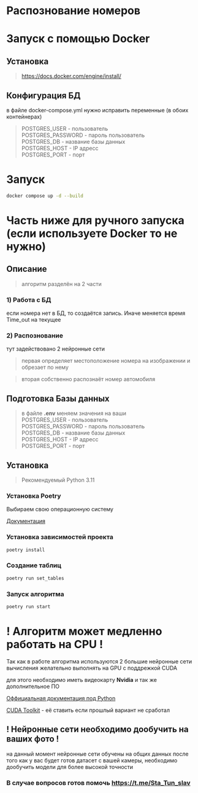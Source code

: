 # Распознование номеров

# Запуск с помощью Docker

## Установка

> https://docs.docker.com/engine/install/

## Конфигурация БД

в файле docker-compose.yml нужно исправить переменные (в обоих контейнерах)

> POSTGRES_USER - пользователь \
> POSTGRES_PASSWORD - пароль пользователь\
> POSTGRES_DB - название базы данных \
> POSTGRES_HOST - IP адресс \
> POSTGRES_PORT - порт

# Запуск

```bash
docker compose up -d --build
```

# Часть ниже для ручного запуска (если используете Docker то не нужно)

## Описание

> алгоритм разделён на 2 части

### 1) Работа с БД

если номера нет в БД, то создаётся запись. Иначе меняется время Time_out на текущее

### 2) Распознование

тут задействовано 2 нейронные сети

> первая определяет местоположение номера на изображении и обрезает по нему

> вторая собственно распознаёт номер автомобиля

## Подготовка Базы данных

> в файле **.env** меняем значения на ваши \
> POSTGRES_USER - пользователь \
> POSTGRES_PASSWORD - пароль пользователь\
> POSTGRES_DB - название базы данных \
> POSTGRES_HOST - IP адресс \
> POSTGRES_PORT - порт

## Установка

> Рекомендуемый Python 3.11

### Установка Poetry

Выбираем свою операционную систему

[Документация](https://python-poetry.org/docs/#installing-with-the-official-installer)

### Установка зависимостей проекта

```bash
poetry install
```

### Создание таблиц

```bash
poetry run set_tables
```

### Запуск алгоритма

```bash
poetry run start
```

# ! Алгоритм может медленно работать на CPU !

Так как в работе алгоритма используются 2 большие нейронные сети вычисления желательно выполнять на GPU с поддрежкой CUDA

для этого необходимо иметь видеокарту **Nvidia** и так же дополнительное ПО

[Оффициальная документация под Python](https://nvidia.github.io/cuda-python/install.html)

[CUDA Toolkit](https://developer.nvidia.com/cuda-toolkit) - её ставить если прошлый вариант не сработал

## ! Нейронные сети необходимо дообучить на ваших фото !

на данный момент нейронные сети обучены на общих данных
после того как у вас будет готов датасет с вашей камеры, необходимо дообучить модели для более высокой точности

### В случае вопросов готов помочь https://t.me/Sta_Tun_slav
